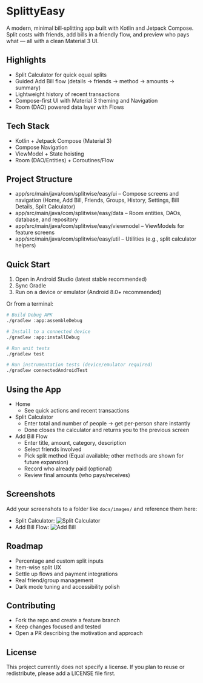 # SplittyEasy

A modern, minimal bill‑splitting app built with Kotlin and Jetpack Compose. Split costs with friends, add bills in a friendly flow, and preview who pays what — all with a clean Material 3 UI.

## Highlights
- Split Calculator for quick equal splits
- Guided Add Bill flow (details → friends → method → amounts → summary)
- Lightweight history of recent transactions
- Compose-first UI with Material 3 theming and Navigation
- Room (DAO) powered data layer with Flows

## Tech Stack
- Kotlin + Jetpack Compose (Material 3)
- Compose Navigation
- ViewModel + State hoisting
- Room (DAO/Entities) + Coroutines/Flow

## Project Structure
- app/src/main/java/com/splitwise/easy/ui – Compose screens and navigation (Home, Add Bill, Friends, Groups, History, Settings, Bill Details, Split Calculator)
- app/src/main/java/com/splitwise/easy/data – Room entities, DAOs, database, and repository
- app/src/main/java/com/splitwise/easy/viewmodel – ViewModels for feature screens
- app/src/main/java/com/splitwise/easy/util – Utilities (e.g., split calculator helpers)

## Quick Start
1) Open in Android Studio (latest stable recommended)
2) Sync Gradle
3) Run on a device or emulator (Android 8.0+ recommended)

Or from a terminal:
```bash
# Build Debug APK
./gradlew :app:assembleDebug

# Install to a connected device
./gradlew :app:installDebug

# Run unit tests
./gradlew test

# Run instrumentation tests (device/emulator required)
./gradlew connectedAndroidTest
```

## Using the App
- Home
  - See quick actions and recent transactions
- Split Calculator
  - Enter total and number of people → get per-person share instantly
  - Done closes the calculator and returns you to the previous screen
- Add Bill Flow
  - Enter title, amount, category, description
  - Select friends involved
  - Pick split method (Equal available; other methods are shown for future expansion)
  - Record who already paid (optional)
  - Review final amounts (who pays/receives)

## Screenshots
Add your screenshots to a folder like `docs/images/` and reference them here:
- Split Calculator: ![Split Calculator](docs/images/split_calculator.png)
- Add Bill Flow: ![Add Bill](docs/images/add_bill.png)

## Roadmap
- Percentage and custom split inputs
- Item-wise split UX
- Settle up flows and payment integrations
- Real friend/group management
- Dark mode tuning and accessibility polish

## Contributing
- Fork the repo and create a feature branch
- Keep changes focused and tested
- Open a PR describing the motivation and approach

## License
This project currently does not specify a license. If you plan to reuse or redistribute, please add a LICENSE file first.

